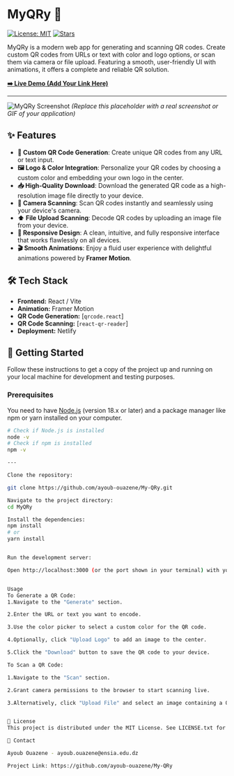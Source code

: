 # MyQRy 🎨

[![License: MIT](https://img.shields.io/badge/License-MIT-yellow.svg)](https://opensource.org/licenses/MIT)
[![Stars](https://img.shields.io/github/stars/your-username/myqry?style=social)](https://github.com/your-username/myqry/stargazers)

MyQRy is a modern web app for generating and scanning QR codes. Create custom QR codes from URLs or text with color and logo options, or scan them via camera or file upload. Featuring a smooth, user-friendly UI with animations, it offers a complete and reliable QR solution.

**[➡️ Live Demo (Add Your Link Here)](#)**

---

![MyQRy Screenshot](https://via.placeholder.com/800x450.png?text=MyQRy+Application+Screenshot)
*(Replace this placeholder with a real screenshot or GIF of your application)*

## ✨ Features

* **🎨 Custom QR Code Generation**: Create unique QR codes from any URL or text input.
* **🖼️ Logo & Color Integration**: Personalize your QR codes by choosing a custom color and embedding your own logo in the center.
* **📥 High-Quality Download**: Download the generated QR code as a high-resolution image file directly to your device.
* **📸 Camera Scanning**: Scan QR codes instantly and seamlessly using your device's camera.
* **⬆️ File Upload Scanning**: Decode QR codes by uploading an image file from your device.
* **📱 Responsive Design**: A clean, intuitive, and fully responsive interface that works flawlessly on all devices.
* **🎬 Smooth Animations**: Enjoy a fluid user experience with delightful animations powered by **Framer Motion**.

## 🛠️ Tech Stack

* **Frontend:** React / Vite 
* **Animation:** Framer Motion
* **QR Code Generation:** [`qrcode.react`]
* **QR Code Scanning:** [`react-qr-reader`]
* **Deployment:** Netlify

## 🚀 Getting Started

Follow these instructions to get a copy of the project up and running on your local machine for development and testing purposes.

### Prerequisites

You need to have [Node.js](https://nodejs.org/) (version 18.x or later) and a package manager like npm or yarn installed on your computer.

```bash
# Check if Node.js is installed
node -v
# Check if npm is installed
npm -v

---

Clone the repository:

git clone https://github.com/ayoub-ouazene/My-QRy.git

Navigate to the project directory:
cd MyQRy

Install the dependencies:
npm install
# or
yarn install


Run the development server:

Open http://localhost:3000 (or the port shown in your terminal) with your browser to see the result


Usage
To Generate a QR Code:
1.Navigate to the "Generate" section.

2.Enter the URL or text you want to encode.

3.Use the color picker to select a custom color for the QR code.

4.Optionally, click "Upload Logo" to add an image to the center.

5.Click the "Download" button to save the QR code to your device.

To Scan a QR Code:

1.Navigate to the "Scan" section.

2.Grant camera permissions to the browser to start scanning live.

3.Alternatively, click "Upload File" and select an image containing a QR code from your device. The decoded information will appear on the screen.


📜 License
This project is distributed under the MIT License. See LICENSE.txt for more information.

📧 Contact

Ayoub Ouazene - ayoub.ouazene@ensia.edu.dz

Project Link: https://github.com/ayoub-ouazene/My-QRy